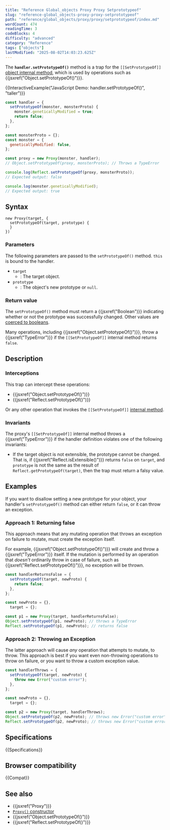 ```yaml
---
title: "Reference Global_objects Proxy Proxy Setprototypeof"
slug: "reference-global_objects-proxy-proxy-setprototypeof"
path: "reference/global_objects/proxy/proxy/setprototypeof/index.md"
wordCount: 474
readingTime: 3
codeBlocks: 4
difficulty: "advanced"
category: "Reference"
tags: ["objects"]
lastModified: "2025-08-02T14:03:23.625Z"
---
```



The **`handler.setPrototypeOf()`** method is a trap for the `[[SetPrototypeOf]]` [object internal method](/en-US/docs/Web/JavaScript/Reference/Global_Objects/Proxy#object_internal_methods), which is used by operations such as {{jsxref("Object.setPrototypeOf()")}}.

{{InteractiveExample("JavaScript Demo: handler.setPrototypeOf()", "taller")}}

```js interactive-example
const handler = {
  setPrototypeOf(monster, monsterProto) {
    monster.geneticallyModified = true;
    return false;
  },
};

const monsterProto = {};
const monster = {
  geneticallyModified: false,
};

const proxy = new Proxy(monster, handler);
// Object.setPrototypeOf(proxy, monsterProto); // Throws a TypeError

console.log(Reflect.setPrototypeOf(proxy, monsterProto));
// Expected output: false

console.log(monster.geneticallyModified);
// Expected output: true
```

## Syntax

```js-nolint
new Proxy(target, {
  setPrototypeOf(target, prototype) {
  }
})
```

### Parameters

The following parameters are passed to the `setPrototypeOf()` method. `this` is bound to the handler.

- `target`
  - : The target object.
- `prototype`
  - : The object's new prototype or `null`.

### Return value

The `setPrototypeOf()` method must return a {{jsxref("Boolean")}} indicating whether or not the prototype was successfully changed. Other values are [coerced to booleans](/en-US/docs/Web/JavaScript/Reference/Global_Objects/Boolean#boolean_coercion).

Many operations, including {{jsxref("Object.setPrototypeOf()")}}, throw a {{jsxref("TypeError")}} if the `[[SetPrototypeOf]]` internal method returns `false`.

## Description

### Interceptions

This trap can intercept these operations:

- {{jsxref("Object.setPrototypeOf()")}}
- {{jsxref("Reflect.setPrototypeOf()")}}

Or any other operation that invokes the `[[SetPrototypeOf]]` [internal method](/en-US/docs/Web/JavaScript/Reference/Global_Objects/Proxy#object_internal_methods).

### Invariants

The proxy's `[[SetPrototypeOf]]` internal method throws a {{jsxref("TypeError")}} if the handler definition violates one of the following invariants:

- If the target object is not extensible, the prototype cannot be changed. That is, if {{jsxref("Reflect.isExtensible()")}} returns `false` on `target`, and `prototype` is not the same as the result of `Reflect.getPrototypeOf(target)`, then the trap must return a falsy value.

## Examples

If you want to disallow setting a new prototype for your object, your handler's
`setPrototypeOf()` method can either return `false`, or it can
throw an exception.

### Approach 1: Returning false

This approach means that any mutating operation that throws an exception on failure to
mutate, must create the exception itself.

For example, {{jsxref("Object.setPrototypeOf()")}} will create and throw a
{{jsxref("TypeError")}} itself. If the mutation is performed by an operation that
_doesn't_ ordinarily throw in case of failure, such as
{{jsxref("Reflect.setPrototypeOf()")}}, no exception will be thrown.

```js
const handlerReturnsFalse = {
  setPrototypeOf(target, newProto) {
    return false;
  },
};

const newProto = {},
  target = {};

const p1 = new Proxy(target, handlerReturnsFalse);
Object.setPrototypeOf(p1, newProto); // throws a TypeError
Reflect.setPrototypeOf(p1, newProto); // returns false
```

### Approach 2: Throwing an Exception

The latter approach will cause _any_ operation that attempts to mutate, to
throw. This approach is best if you want even non-throwing operations to throw on
failure, or you want to throw a custom exception value.

```js
const handlerThrows = {
  setPrototypeOf(target, newProto) {
    throw new Error("custom error");
  },
};

const newProto = {},
  target = {};

const p2 = new Proxy(target, handlerThrows);
Object.setPrototypeOf(p2, newProto); // throws new Error("custom error")
Reflect.setPrototypeOf(p2, newProto); // throws new Error("custom error")
```

## Specifications

{{Specifications}}

## Browser compatibility

{{Compat}}

## See also

- {{jsxref("Proxy")}}
- [`Proxy()` constructor](/en-US/docs/Web/JavaScript/Reference/Global_Objects/Proxy/Proxy)
- {{jsxref("Object.setPrototypeOf()")}}
- {{jsxref("Reflect.setPrototypeOf()")}}
